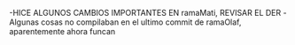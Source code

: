 -HICE ALGUNOS CAMBIOS IMPORTANTES EN ramaMati, REVISAR EL DER
-Algunas cosas no compilaban en el ultimo commit de ramaOlaf, aparentemente ahora funcan
